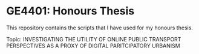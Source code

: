 # GE4401: Honours Thesis


This repository contains the scripts that I have used for my honours thesis.


Topic: INVESTIGATING THE UTILITY OF ONLINE PUBLIC TRANSPORT PERSPECTIVES AS A PROXY OF DIGITAL PARITCIPATORY URBANISM 
